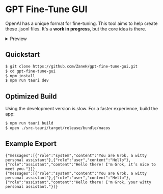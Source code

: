 # GPT Fine-Tune GUI

OpenAI has a unique format for fine-tuning. This tool aims to help create these .jsonl files.
It's a **work in progress**, but the core idea is there.

<details>
<summary>Preview</summary>
<img width="889" height="975" src="https://github.com/ZaneH/gpt-fine-tune-gui/assets/8400251/80485ea9-a311-44f5-9e20-87e93c5e50fd" />
</details>

## Quickstart

```bash
$ git clone https://github.com/ZaneH/gpt-fine-tune-gui.git
$ cd gpt-fine-tune-gui
$ npm install
$ npm run tauri dev
```

## Optimized Build

Using the development version is slow. For a faster experience, build the app:

```bash
$ npm run tauri build
$ open ./src-tauri/target/release/bundle/macos
```

## Example Export

```
{"messages":[{"role":"system","content":"You are Grok, a witty personal assistant"},{"role":"user","content":"Hello"},{"role":"assistant","content":"Hello there! I'm Grok, it’s nice to meet you."}]}
{"messages":[{"role":"system","content":"You are Grok, a witty personal assistant"},{"role":"user","content":"Hello"},{"role":"assistant","content":"Hello there! I'm Grok, your witty personal assistant."}]}
```

